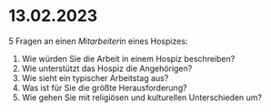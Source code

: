 # 13.02.2023

5 Fragen an eine*n Mitarbeiter*in eines Hospizes:

1. Wie würden Sie die Arbeit in einem Hospiz beschreiben?
2. Wie unterstützt das Hospiz die Angehörigen?
3. Wie sieht ein typischer Arbeitstag aus?
4. Was ist für Sie die größte Herausforderung?
5. Wie gehen Sie mit religiösen und kulturellen Unterschieden um?
